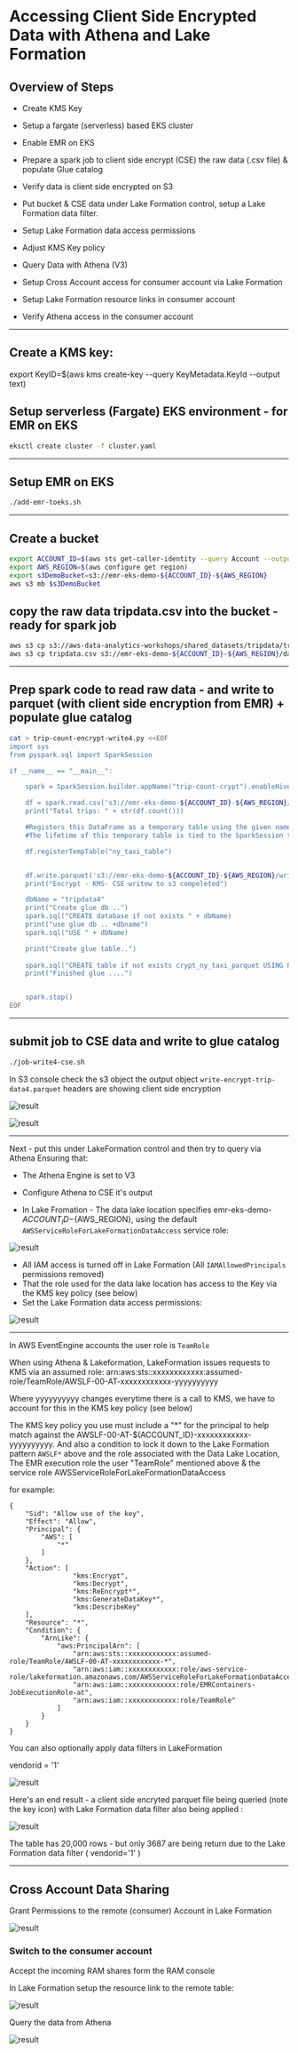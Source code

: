 
# Accessing Client Side Encrypted Data with Athena and Lake Formation

## Overview of Steps

* Create KMS Key
* Setup a fargate (serverless) based EKS cluster
* Enable EMR on EKS
* Prepare a spark job to client side encrypt (CSE) the raw data (.csv file) & populate Glue catalog
* Verify data is client side encrypted on S3

* Put bucket & CSE data under Lake Formation control, setup a Lake Formation data filter.
* Setup Lake Formation data access permissions
* Adjust KMS Key policy
* Query Data with Athena (V3)

* Setup Cross Account access for consumer account via Lake Formation
* Setup Lake Formation resource links in consumer account
* Verify Athena access in the consumer account

---------


## Create a KMS key:

export KeyID=$(aws kms create-key --query KeyMetadata.KeyId --output text)


## Setup serverless (Fargate) EKS environment - for EMR on EKS

```bash
eksctl create cluster -f cluster.yaml
```

----

## Setup EMR on EKS

```bash
./add-emr-toeks.sh
```

-----

## Create a bucket

```bash
export ACCOUNT_ID=$(aws sts get-caller-identity --query Account --output text)
export AWS_REGION=$(aws configure get region)
export s3DemoBucket=s3://emr-eks-demo-${ACCOUNT_ID}-${AWS_REGION}
aws s3 mb $s3DemoBucket
```

## copy the raw data tripdata.csv into the bucket - ready for spark job

```bash
aws s3 cp s3://aws-data-analytics-workshops/shared_datasets/tripdata/tripdata.csv tripdata.csv
aws s3 cp tripdata.csv s3://emr-eks-demo-${ACCOUNT_ID}-${AWS_REGION}/data/tripdata.csv 
```


-----

## Prep spark code to read raw data - and write to parquet (with client side encryption from EMR)  + populate glue catalog

```bash
cat > trip-count-encrypt-write4.py <<EOF
import sys
from pyspark.sql import SparkSession

if __name__ == "__main__":

    spark = SparkSession.builder.appName("trip-count-crypt").enableHiveSupport().getOrCreate()

    df = spark.read.csv('s3://emr-eks-demo-${ACCOUNT_ID}-${AWS_REGION}/data/tripdata.csv', header=True)
    print("Total trips: " + str(df.count()))

    #Registers this DataFrame as a temporary table using the given name.
    #The lifetime of this temporary table is tied to the SparkSession that was used to create this DataFrame.

    df.registerTempTable("ny_taxi_table")


    df.write.parquet('s3://emr-eks-demo-${ACCOUNT_ID}-${AWS_REGION}/write-encrypt-trip-data4.parquet')
    print("Encrypt - KMS- CSE writew to s3 compeleted")

    dbName = "tripdata4"
    print("Create glue db ..")
    spark.sql("CREATE database if not exists " + dbName)
    print("use glue db .. +dbname")
    spark.sql("USE " + dbName)

    print("Create glue table..")
    
    spark.sql("CREATE table if not exists crypt_ny_taxi_parquet USING PARQUET LOCATION '" + "s3://emr-eks-demo-${ACCOUNT_ID}-${AWS_REGION}/write-encrypt-trip-data4.parquet" + "' TBLPROPERTIES ('has_encrypted_data'='true') AS SELECT * from ny_taxi_table ")
    print("Finished glue ....")


    spark.stop()
EOF
```

-----

## submit job to CSE data and write to glue catalog

```bash
./job-write4-cse.sh
```


In S3 console check the s3 object the output object `write-encrypt-trip-data4.parquet` headers are showing client side encryption 


![result](./images/s3-1.png)

![result](./images/s3-2.png)


-------

Next - put this under LakeFormation control and then try to query via Athena
Ensuring that:

* The Athena Engine is set to V3
* Configure Athena to CSE it's output

* In Lake Fromation - The data lake location specifies  emr-eks-demo-${ACCOUNT_ID}-${AWS_REGION}, using the default `AWSServiceRoleForLakeFormationDataAccess` service role:

![result](./images/lake-locations.png)

* All IAM access is turned off in Lake Formation (All `IAMAllowedPrincipals` permissions removed)
* That the role used for the data lake location has access to the Key via the KMS key policy (see below)
* Set the Lake Formation data access permissions:

![result](./images/lake-data-perms.png)

-----

In AWS EventEngine accounts the user role is `TeamRole`

When using Athena & Lakeformation, LakeFormation issues requests to KMS via an assumed role:
arn:aws:sts::xxxxxxxxxxxx:assumed-role/TeamRole/AWSLF-00-AT-xxxxxxxxxxxx-yyyyyyyyyy

Where yyyyyyyyyy changes everytime there is a call to KMS, we have to account for this in the KMS key policy (see below)


The KMS key policy you use must include a "*" for the principal to help match against the AWSLF-00-AT-$(ACCOUNT_ID}-xxxxxxxxxxxx-yyyyyyyyyy. And also a condition to lock it down to the Lake Formation pattern  `AWSLF*` above and the role associated with the Data Lake Location, The EMR execution role the user "TeamRole" mentioned above & the service role AWSServiceRoleForLakeFormationDataAccess


for example:


```
{
    "Sid": "Allow use of the key",
    "Effect": "Allow",
    "Principal": {
        "AWS": [
            "*"
        ]
    },
    "Action": [
                "kms:Encrypt",
                "kms:Decrypt",
                "kms:ReEncrypt*",
                "kms:GenerateDataKey*",
                "kms:DescribeKey"
    ],
    "Resource": "*",
    "Condition": {
        "ArnLike": {
            "aws:PrincipalArn": [
                "arn:aws:sts::xxxxxxxxxxxx:assumed-role/TeamRole/AWSLF-00-AT-xxxxxxxxxxxx-*",
                "arn:aws:iam::xxxxxxxxxxxx:role/aws-service-role/lakeformation.amazonaws.com/AWSServiceRoleForLakeFormationDataAccess",
                "arn:aws:iam::xxxxxxxxxxxx:role/EMRContainers-JobExecutionRole-at",
                "arn:aws:iam::xxxxxxxxxxxx:role/TeamRole"
            ]
        }
    }
}
```


You can also optionally apply data filters in LakeFormation

vendorid = '1'

![result](./images/lf-filter.png)


Here's an end result -  a client side encryted parquet file being queried (note the key icon) with Lake Formation data filter also being applied :

![result](./images/athena1.png)

The table has 20,000 rows - but only 3687 are being return due to the Lake Formation data filter ( vendorid='1' )

-------

## Cross Account Data Sharing

Grant Permissions to the remote (consumer) Account in Lake Formation

![result](./images/xact1.png)

### Switch to the consumer account

Accept the incoming RAM shares form the RAM console

In Lake Formation setup the resource link to the remote table:

![result](./images/xact2.png)

Query the data from Athena

![result](./images/xact4.png)








